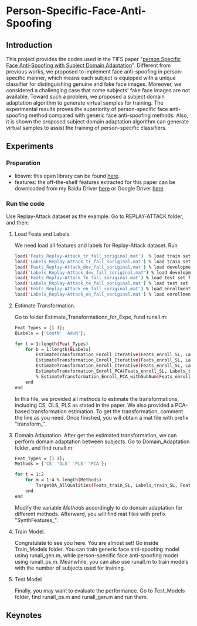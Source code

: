 # Person-Specific-Face-Anti-Spoofing
## Introduction
This project provides the codes used in the TIFS paper "[person Specific Face Anti-Spoofing with Subject Domain Adaptation](http://ieeexplore.ieee.org/xpl/login.jsp?tp=&arnumber=7041231&url=http%3A%2F%2Fieeexplore.ieee.org%2Fxpls%2Fabs_all.jsp%3Farnumber%3D7041231)".
Different from previous works, we proposed to implement face anti-spoofing in person-specific manner, which means each subject
is equipped with a unique classifier for distinguishing genuine and fake face images. Moreover, we considered a challenging case that 
some subjects' fake face images are not available. Toward such a problem, we proposed a subject domain adaptation algorithm to 
generate virtual samples for training. The experimental results proves the superiority of person-specific face anti-spoofing method compared
with generic face anti-spoofing methods. Also, it is shown the proposed subject domain adaptation algorithm can generate virtual samples to 
assist the training of person-specific classifiers.
## Experiments
### Preparation
* libsvm: this open library can be found [here](http://www.csie.ntu.edu.tw/~cjlin/libsvm/).
* features: the off-the-shelf features extracted for this paper can be downloaded from my Baidu Driver [here](http://pan.baidu.com/s/1hqKmEpe) or Google Driver [here](https://drive.google.com/folderview?id=0B749j8XpVZQ-VFE0OG1hZFpFZXc&usp=sharing)

### Run the code

Use Replay-Attack dataset as the example. Go to REPLAY-ATTACK folder, and then:

1. Load Feats and Labels.

   We need load all features and labels for Replay-Attack dataset. Run
   ```bash
   load('Feats_Replay-Attack_tr_fall_soriginal.mat')  % load train set features
   load('Labels_Replay-Attack_tr_fall_soriginal.mat') % load train set labels
   load('Feats_Replay-Attack_dev_fall_soriginal.mat') % load development set features
   load('Labels_Replay-Attack_dev_fall_soriginal.mat') % load development set labels
   load('Feats_Replay-Attack_te_fall_soriginal.mat') % load test set features
   load('Labels_Replay-Attack_te_fall_soriginal.mat') % load test set labels
   load('Feats_Replay-Attack_en_fall_soriginal.mat') % load enrollment set features
   load('Labels_Replay-Attack_en_fall_soriginal.mat') % load enrollment set labels
   ```

2. Estimate Transformation.

    Go to folder Estimate_Transformationn_for_Expe, fund runall.m:
    ```bash
    Feat_Types = [1 3];
    BLabels = {'ContN' 'AdvN'};

    for t = 1:length(Feat_Types)
        for b = 1:length(BLabels)
            EstimateTransformation_Enroll_Iterative(Feats_enroll_SL, Labels_train_SL, Labels_devel_SL, Labels_test_SL, Labels_enroll_SL, BLabels{b}, Feat_Types(t), 'CS');
            EstimateTransformation_Enroll_Iterative(Feats_enroll_SL, Labels_train_SL, Labels_devel_SL, Labels_test_SL, Labels_enroll_SL, BLabels{b}, Feat_Types(t), 'OLS');
            EstimateTransformation_Enroll_Iterative(Feats_enroll_SL, Labels_train_SL, Labels_devel_SL, Labels_test_SL, Labels_enroll_SL, BLabels{b}, Feat_Types(t), 'PLS');
            EstimateTransformation_Enroll_PCA(Feats_enroll_SL, Labels_train_SL, Labels_devel_SL, Labels_test_SL, Labels_enroll_SL, Feat_Types(t), BLabels{b}, 'PCA');  
            % EstimateTransformation_Enroll_PCA_withSubNum(Feats_enroll_SL, Labels_train_SL, Labels_devel_SL, Labels_test_SL, Labels_enroll_SL, Feat_Types(t), BLabels{b}, 'PCA');
        end
    end	
	```

	In this file, we provided all methods to estimate the transformations, including CS, OLS, PLS as stated in the paper. We also provided a PCA-based transformation estimation. To get the transformation, comment the line as you need. Once finished, you will obtain a mat file with prefix "transform_".
	
3. Domain Adaptation.
    After get the estimated transformation, we can perform domain adaptation between subjects. Go to Domain_Adaptation folder, and find runall.m:
	```bash
	Feat_Types = [1 3];
    Methods = {'CS' 'OLS' 'PLS' 'PCA'};

    for t = 1:2
        for m = 1:4 % length(Methods)
            TargetDA_AllQualities(Feats_train_SL, Labels_train_SL, Feats_devel_SL, Labels_devel_SL, Feats_test_SL, Labels_test_SL, Feats_enroll_SL, Labels_enroll_SL, Feat_Types(t), Methods{m})        
        end
    end
	```
    Modify the variable *Methods* accordingly to do domain adaptation for different methods. Afterward, you will find mat files with prefix "SynthFeatures_".
	
4. Train Model.

    Congratulate to see you here. You are almost set! Go inside Train_Models folder. You can train generic face anti-spoofing model using runall_gen.m, while person-specific face anti-spoofing model using runall_ps.m. Meanwhile, you can also use runall.m to train models with the number of subjects used for training.
	
5. Test Model
	
	Finally, you may want to evaluate the performance. Go to Test_Models folder, find runall_ps.m and runall_gen.m and run them.
 
## Keynotes
